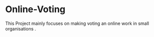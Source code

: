 # Online-Voting
This Project mainly focuses on making voting an online work in small organisations .
